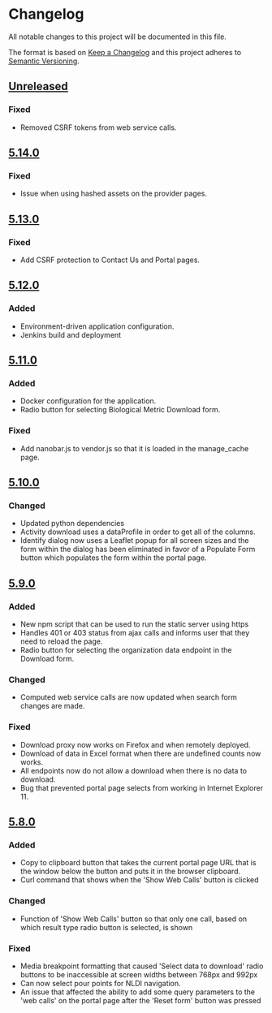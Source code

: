 # Changelog
All notable changes to this project will be documented in this file.

The format is based on [Keep a Changelog](http://keepachangelog.com/en/1.0.0/)
and this project adheres to [Semantic Versioning](http://semver.org/spec/v2.0.0.html).

## [Unreleased]
### Fixed
- Removed CSRF tokens from web service calls.

## [5.14.0]
### Fixed
- Issue when using hashed assets on the provider pages.

## [5.13.0]
### Fixed
- Add CSRF protection to Contact Us and Portal pages.

## [5.12.0]
### Added
- Environment-driven application configuration.
- Jenkins build and deployment

## [5.11.0]
### Added
- Docker configuration for the application.
- Radio button for selecting Biological Metric Download form.

### Fixed
- Add nanobar.js to vendor.js so that it is loaded in the manage_cache page.

## [5.10.0]
### Changed
- Updated python dependencies
- Activity download uses a dataProfile in order to get all of the columns.
- Identify dialog now uses a Leaflet popup for all screen sizes and the form within the dialog has
been eliminated in favor of a Populate Form button which populates the form within the portal page.

## [5.9.0]
### Added
- New npm script that can be used to run the static server using https
- Handles 401 or 403 status from ajax calls and informs user that they need to reload the page.
- Radio button for selecting the organization data endpoint in the Download form.

### Changed
- Computed web service calls are now updated when search form changes are made.

### Fixed
- Download proxy now works on Firefox and when remotely deployed.
- Download of data in Excel format when there are undefined counts now works.
- All endpoints now do not allow a download when there is no data to download.
- Bug that prevented portal page selects from working in Internet Explorer 11.

## [5.8.0]
### Added
- Copy to clipboard button that takes the current portal page URL that is the window below the button and puts it in
the browser clipboard.
- Curl command that shows when the 'Show Web Calls' button is clicked

### Changed
- Function of 'Show Web Calls' button so that only one call, based on which result type radio button is selected, is shown

### Fixed
- Media breakpoint formatting that caused 'Select data to download' radio buttons to be inaccessible at screen widths
between 768px and 992px
- Can now select pour points for NLDI navigation.
- An issue that affected the ability to add some query parameters to the 'web calls' on the portal page after the 'Reset
form' button was pressed

[Unreleased]: https://github.com/NWQMC/WQP_UI/compare/WQP_UI-5.14.0...master
[5.14.0]: https://github.com/NWQMC/WQP_UI/compare/WQP_UI-5.13.0...WQP_UI-5.14.0
[5.13.0]: https://github.com/NWQMC/WQP_UI/compare/WQP_UI-5.12.0...WQP_UI-5.13.0
[5.12.0]: https://github.com/NWQMC/WQP_UI/compare/WQP_UI-5.11.0...WQP_UI-5.12.0
[5.11.0]: https://github.com/NWQMC/WQP_UI/compare/WQP_UI-5.10.0...WQP_UI-5.11.0
[5.10.0]: https://github.com/NWQMC/WQP_UI/compare/WQP_UI-5.9.0...WQP_UI-5.10.0
[5.9.0]: https://github.com/NWQMC/WQP_UI/compare/WQP_UI-5.8.0...WQP_UI-5.9.0
[5.8.0]: https://github.com/NWQMC/WQP_UI/compare/WQP_UI-5.7.0...WQP_UI-5.8.0
